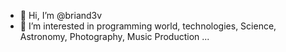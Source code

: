 - 👋 Hi, I’m @briand3v
- 👀 I’m interested in programming world, technologies, Science, Astronomy, Photography, Music Production ...

<!---
briand3v/briand3v is a ✨ special ✨ repository because its `README.md` (this file) appears on your GitHub profile.
You can click the Preview link to take a look at your changes.
--->
